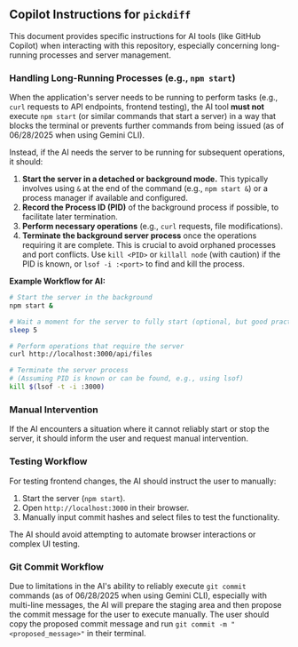 ## Copilot Instructions for `pickdiff`

This document provides specific instructions for AI tools (like GitHub Copilot) when interacting with this repository, especially concerning long-running processes and server management.

### Handling Long-Running Processes (e.g., `npm start`)

When the application's server needs to be running to perform tasks (e.g., `curl` requests to API endpoints, frontend testing), the AI tool **must not** execute `npm start` (or similar commands that start a server) in a way that blocks the terminal or prevents further commands from being issued (as of 06/28/2025 when using Gemini CLI).

Instead, if the AI needs the server to be running for subsequent operations, it should:

1.  **Start the server in a detached or background mode.** This typically involves using `&` at the end of the command (e.g., `npm start &`) or a process manager if available and configured.
2.  **Record the Process ID (PID)** of the background process if possible, to facilitate later termination.
3.  **Perform necessary operations** (e.g., `curl` requests, file modifications).
4.  **Terminate the background server process** once the operations requiring it are complete. This is crucial to avoid orphaned processes and port conflicts. Use `kill <PID>` or `killall node` (with caution) if the PID is known, or `lsof -i :<port>` to find and kill the process.

**Example Workflow for AI:**

```bash
# Start the server in the background
npm start &

# Wait a moment for the server to fully start (optional, but good practice)
sleep 5

# Perform operations that require the server
curl http://localhost:3000/api/files

# Terminate the server process
# (Assuming PID is known or can be found, e.g., using lsof)
kill $(lsof -t -i :3000)
```

### Manual Intervention

If the AI encounters a situation where it cannot reliably start or stop the server, it should inform the user and request manual intervention.

### Testing Workflow

For testing frontend changes, the AI should instruct the user to manually:

1.  Start the server (`npm start`).
2.  Open `http://localhost:3000` in their browser.
3.  Manually input commit hashes and select files to test the functionality.

The AI should avoid attempting to automate browser interactions or complex UI testing.

### Git Commit Workflow

Due to limitations in the AI's ability to reliably execute `git commit` commands (as of 06/28/2025 when using Gemini CLI), especially with multi-line messages, the AI will prepare the staging area and then propose the commit message for the user to execute manually. The user should copy the proposed commit message and run `git commit -m "<proposed_message>"` in their terminal.
